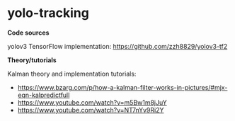 # yolo-tracking

**Code sources**

yolov3 TensorFlow implementation: https://github.com/zzh8829/yolov3-tf2

**Theory/tutorials**

Kalman theory and implementation tutorials:
  * https://www.bzarg.com/p/how-a-kalman-filter-works-in-pictures/#mjx-eqn-kalpredictfull
  * https://www.youtube.com/watch?v=m5Bw1m8jJuY
  * https://www.youtube.com/watch?v=NT7nYv9Ri2Y
